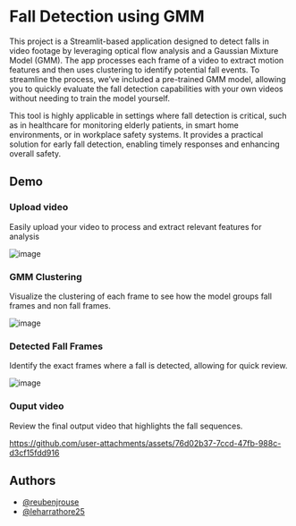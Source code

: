 
# Fall Detection using GMM

This project is a Streamlit-based application designed to detect falls in video footage by leveraging optical flow analysis and a Gaussian Mixture Model (GMM). The app processes each frame of a video to extract motion features and then uses clustering to identify potential fall events. To streamline the process, we’ve included a pre-trained GMM model, allowing you to quickly evaluate the fall detection capabilities with your own videos without needing to train the model yourself.

This tool is highly applicable in settings where fall detection is critical, such as in healthcare for monitoring elderly patients, in smart home environments, or in workplace safety systems. It provides a practical solution for early fall detection, enabling timely responses and enhancing overall safety.


## Demo

### Upload video

Easily upload your video to process and extract relevant features for analysis


![image](https://github.com/user-attachments/assets/6364ece8-b452-46cd-a2a3-980f7086463c)


### GMM Clustering

Visualize the clustering of each frame to see how the model groups fall frames and non fall frames.

![image](https://github.com/user-attachments/assets/18ccee98-9675-4186-b2a7-bfaf1e2c8ad3)


### Detected Fall Frames

Identify the exact frames where a fall is detected, allowing for quick review.

![image](https://github.com/user-attachments/assets/ded5b07e-6482-489c-99cb-4abd397c342d)


### Ouput video

Review the final output video that highlights the fall sequences.

https://github.com/user-attachments/assets/76d02b37-7ccd-47fb-988c-d3cf15fdd916


## Authors

- [@reubenjrouse](https://github.com/reubenjrouse)
- [@leharrathore25](https://github.com/leharrathore25)


